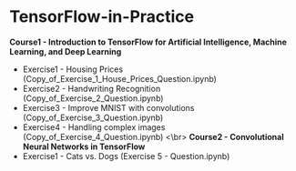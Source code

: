 # TensorFlow-in-Practice
**Course1 - Introduction to TensorFlow for Artificial Intelligence, Machine Learning, and Deep Learning**
- Exercise1 - Housing Prices (Copy_of_Exercise_1_House_Prices_Question.ipynb)
- Exercise2 - Handwriting Recognition (Copy_of_Exercise_2_Question.ipynb)
- Exercise3 - Improve MNIST with convolutions (Copy_of_Exercise_3_Question.ipynb)
- Exercise4 - Handling complex images (Copy_of_Exercise_4_Question.ipynb)
<\br>
**Course2 - Convolutional Neural Networks in TensorFlow**
- Exercise1 - Cats vs. Dogs (Exercise 5 - Question.ipynb)
